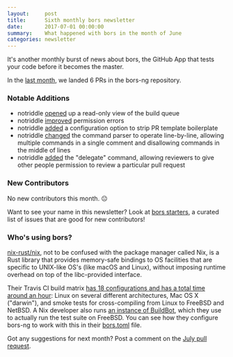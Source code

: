 ```yaml
---
layout:     post
title:      Sixth monthly bors newsletter
date:       2017-07-01 00:00:00
summary:    What happened with bors in the month of June
categories: newsletter
---
```


It's another monthly burst of news about bors,
the GitHub App that tests your code before it becomes the master.

In the [last month](https://github.com/bors-ng/bors-ng/pulls?utf8=%E2%9C%93&q=is%3Apr%20is%3Aclosed%20closed%3A2017-06-01..2017-06-30),
we landed 6 PRs in the bors-ng repository.


### Notable Additions

* notriddle [opened](https://github.com/bors-ng/bors-ng/pull/203) up a read-only view of the build queue
* notriddle [improved](https://github.com/bors-ng/bors-ng/pull/211) permission errors
* notriddle [added](https://github.com/bors-ng/bors-ng/pull/210) a configuration option to strip PR template boilerplate
* notriddle [changed](https://github.com/bors-ng/bors-ng/pull/214) the command parser to operate line-by-line, allowing multiple commands in a single comment and disallowing commands in the middle of lines
* notriddle [added](https://github.com/bors-ng/bors-ng/pull/218) the "delegate" command, allowing reviewers to give other people permission to review a particular pull request


### New Contributors

No new contributors this month. 😐

Want to see your name in this newsletter? Look at [bors starters](https://bors-ng.github.io/starters/), a curated list of issues that are good for new contributors!


### Who's using bors?

[nix-rust/nix], not to be confused with the package manager called Nix, is a Rust library that provides memory-safe bindings to OS facilities that are specific to UNIX-like OS's (like macOS and Linux), without imposing runtime overhead on top of the libc-provided interface.

Their Travis CI build matrix [has 18 configurations and has a total time around an hour][example travis build]: Linux on several different architectures, Mac OS X ("darwin"), and smoke tests for cross-compiling from Linux to FreeBSD and NetBSD. A Nix developer also runs [an instance of BuildBot][example buildbot build], which they use to actually run the test suite on FreeBSD. You can see how they configure bors-ng to work with this in their [bors.toml] file.

[nix-rust/nix]: https://github.com/nix-rust/nix
[example travis build]: https://travis-ci.org/nix-rust/nix/builds/244755650
[example buildbot build]: https://alan.ci/buildbot/#/builders/5/builds/69
[bors.toml]: https://github.com/nix-rust/nix/blob/274b09e/bors.toml

Got any suggestions for next month?
Post a comment on the [July pull request](https://github.com/bors-ng/bors-ng.github.io/pull/12).
